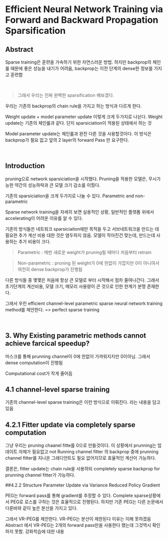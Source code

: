 # Efficient Neural Network Training via Forward and Backward Propagation Sparsification

## Abstract

Sparse training은 훈련을 가속하기 위한 자연스러운 방법. 하지만 backprop의 체인룰 때문에 좋은 성능을 내기가 어려움, backprop는 이전 단계의 dense한 정보를 가지고 훈련함

<br/>

> 그래서 우리는 진짜 완벽한 sparsification 해보겠다.

우리는 기존의 backprop의 chain rule을 가지고 하는 방식과 다르게 한다.
<br/>

Weight update + model parameter update 이렇게 크게 두가지로 나뉜다.
Weight update는 기존의 체인룰과 같다. 단지 sparsiciation이 적용된 상태에서 하는 것
<br/>

Model parameter update는 체인룰과 완전 다른 것을 사용할것이다. 이 방식은 backprop가 필요 없고 앞의 2 layer의 forward Pass 만 요구한다.


<br/>


## Introduction

pruning으로 network sparsiciation을 시작했다. Pruning을 적용한 모델은, 무시가능한 약간의 성능하락과 큰 모델 크기 감소를 이뤘다.
<br/>


기존의 sparsiciation을 크게 두가지로 나눌 수 있다. Parametric and non-parametric
<br/>

Sparse network training을 자세히 보면 실용적인 상황, 일반적인 플렛폼 위에서 accelerating이 어려운 이유를 알 수 있다.
<br/>
 
기존의 방식들은 네트워크 sparsiciaiton에만 목적을 두고 서브네트워크을 만드는 데 필요한 추가 계산 비용 대한 것은 염두하지 않음. 모델이 작아진건 맞는데, 만드는데 사용하는 추가 비용이 크다.
<br/>

> Parametric : 매번 새로운 weight가 pruning될 때마다 처음부터 retrain

> Non-parametric : pruning 된 weight가 0에 한없이 가깝지만 0이 아니여서 여전히 dense backprop가 진행됨

다른 방식들 중 몇몇은 처음에 항상 큰 모델로 부터 시작해서 점차 줄여나간다. 그래서 초기단계의 계산비용, 모델 크기, 메모리 사용량이 큰 것으로 인한 한계가 분명 존재한다.
<br/>


그래서 우린 efficient channel-level parametric sparse neural network training method를 제안한다.
 => perfect sparse training

<br/>

## 3. Why Existing parametric methods cannot achieve farcical speedup?

마스크를 통해 prunning channel이 0에 한없이 가까워지지만 0이아님. 그래서 dense computation이 진행됨
<br/>

Computational cost가 작게 줄어듬
<br/>


## 4.1 channel-level sparse training
기존의 channel-level sparse training은 이런 방식으로 이뤄진다. 라는 내용을 담고 있음

## 4.2.1 Fitter update via completely sparse computation

그냥 우리는 pruning chaanel fitte를 0으로 만들것이다. 이 상황에서 prunning는 업데이트 자체가 필요없고 not Running channel fitter 의 backprop 중에 prunning channel fitter를 지나온 그레디언트도 필요 없어지므로 효율적인 계산이 가능하다.
<br/>

결론은, fitter update는 chain rule을 사용하되 completely sparse backprop for prunning channel fitter가 가능하다.
<br/>


##4.2.2 Structure Parameter Update via Variance Reduced Policy Gradient

PEG는 forward pass를 통해 gradient를 추정할 수 있다.  Complete sparse상황에서 PEG로 로스를 구하는 것은 효율적으로 진행된다. 하지만 기존 PEG는 다른 논문에서 다룬바와 같이 높은 분산을 가지고 있다.
<br/>

그래서 VR-PEG를 제안한다. VR-PEG는 분산이 제한된다
 이유는 이해 못하겠음
Abstract 에서 VR-PEG는 2개의 forward pass만을 사용한다 했는데 그것역시 확인하지 못함.
강화학습에 대한 내용
